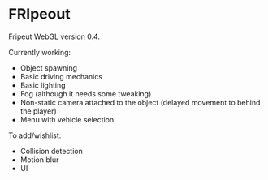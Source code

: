 # FRIpeout
Fripeut WebGL version 0.4.

Currently working:
* Object spawning
* Basic driving mechanics
* Basic lighting
* Fog (although it needs some tweaking)
* Non-static camera attached to the object (delayed movement to behind the player)
* Menu with vehicle selection

To add/wishlist:
* Collision detection
* Motion blur
* UI
